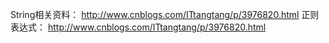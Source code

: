 String相关资料：
http://www.cnblogs.com/ITtangtang/p/3976820.html
正则表达式：
http://www.cnblogs.com/ITtangtang/p/3976820.html
